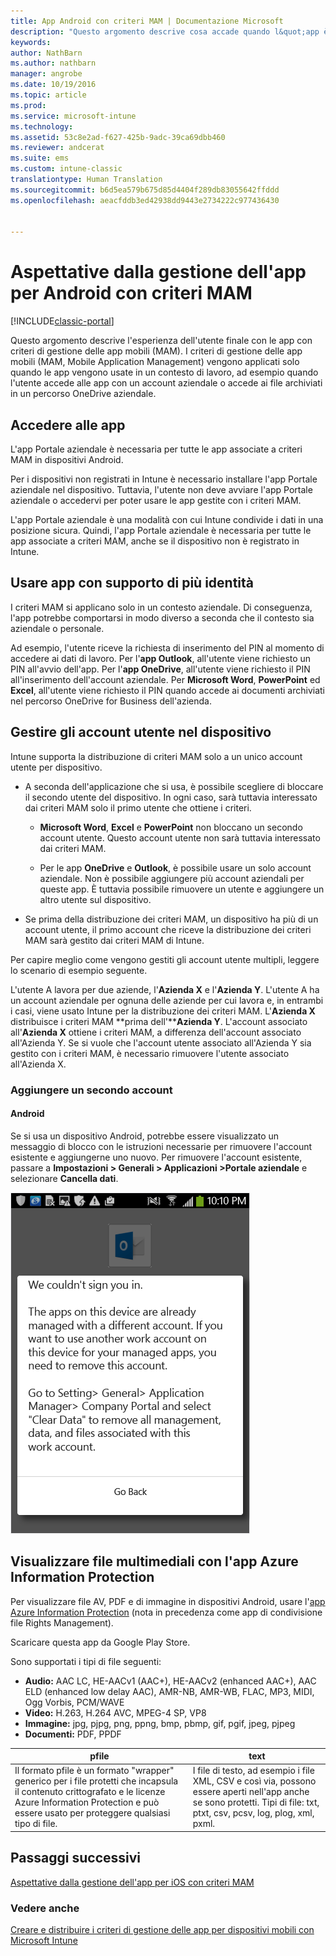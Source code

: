 ```yaml
---
title: App Android con criteri MAM | Documentazione Microsoft
description: "Questo argomento descrive cosa accade quando l&quot;app è gestita dai criteri di gestione delle app mobili."
keywords: 
author: NathBarn
ms.author: nathbarn
manager: angrobe
ms.date: 10/19/2016
ms.topic: article
ms.prod: 
ms.service: microsoft-intune
ms.technology: 
ms.assetid: 53c8e2ad-f627-425b-9adc-39ca69dbb460
ms.reviewer: andcerat
ms.suite: ems
ms.custom: intune-classic
translationtype: Human Translation
ms.sourcegitcommit: b6d5ea579b675d85d4404f289db83055642ffddd
ms.openlocfilehash: aeacfddb3ed42938dd9443e2734222c977436430


---
```


# <a name="what-to-expect-when-your-android-app-is-managed-by-mam-policies"></a>Aspettative dalla gestione dell'app per Android con criteri MAM

[!INCLUDE[classic-portal](../includes/classic-portal.md)]

Questo argomento descrive l'esperienza dell'utente finale con le app con criteri di gestione delle app mobili (MAM). I criteri di gestione delle app mobili (MAM, Mobile Application Management) vengono applicati solo quando le app vengono usate in un contesto di lavoro, ad esempio quando l'utente accede alle app con un account aziendale o accede ai file archiviati in un percorso OneDrive aziendale.
##  <a name="access-apps"></a>Accedere alle app

L'app Portale aziendale è necessaria per tutte le app associate a criteri MAM in dispositivi Android.

Per i dispositivi non registrati in Intune è necessario installare l'app Portale aziendale nel dispositivo. Tuttavia, l'utente non deve avviare l'app Portale aziendale o accedervi per poter usare le app gestite con i criteri MAM.

L'app Portale aziendale è una modalità con cui Intune condivide i dati in una posizione sicura. Quindi, l'app Portale aziendale è necessaria per tutte le app associate a criteri MAM, anche se il dispositivo non è registrato in Intune.


##  <a name="use-apps-with-multi-identity-support"></a>Usare app con supporto di più identità

I criteri MAM si applicano solo in un contesto aziendale. Di conseguenza, l'app potrebbe comportarsi in modo diverso a seconda che il contesto sia aziendale o personale.

Ad esempio, l'utente riceve la richiesta di inserimento del PIN al momento di accedere ai dati di lavoro. Per l'**app Outlook**, all'utente viene richiesto un PIN all'avvio dell'app. Per l'**app OneDrive**, all'utente viene richiesto il PIN all'inserimento dell'account aziendale. Per **Microsoft Word**, **PowerPoint** ed **Excel**, all'utente viene richiesto il PIN quando accede ai documenti archiviati nel percorso OneDrive for Business dell'azienda.

##  <a name="manage-user-accounts-on-the-device"></a>Gestire gli account utente nel dispositivo

Intune supporta la distribuzione di criteri MAM solo a un unico account utente per dispositivo.

* A seconda dell'applicazione che si usa, è possibile scegliere di bloccare il secondo utente del dispositivo. In ogni caso, sarà tuttavia interessato dai criteri MAM solo il primo utente che ottiene i criteri.

  * **Microsoft Word**, **Excel** e **PowerPoint** non bloccano un secondo account utente. Questo account utente non sarà tuttavia interessato dai criteri MAM.

  * Per le app **OneDrive** e **Outlook**, è possibile usare un solo account aziendale.  Non è possibile aggiungere più account aziendali per queste app.  È tuttavia possibile rimuovere un utente e aggiungere un altro utente sul dispositivo.


* Se prima della distribuzione dei criteri MAM, un dispositivo ha più di un account utente, il primo account che riceve la distribuzione dei criteri MAM sarà gestito dai criteri MAM di Intune.


Per capire meglio come vengono gestiti gli account utente multipli, leggere lo scenario di esempio seguente.

L'utente A lavora per due aziende, l'**Azienda X** e l'**Azienda Y**. L'utente A ha un account aziendale per ognuna delle aziende per cui lavora e, in entrambi i casi, viene usato Intune per la distribuzione dei criteri MAM. L'**Azienda X** distribuisce i criteri MAM **prima dell'****Azienda Y**. L'account associato all'**Azienda X** ottiene i criteri MAM, a differenza dell'account associato all'Azienda Y. Se si vuole che l'account utente associato all'Azienda Y sia gestito con i criteri MAM, è necessario rimuovere l'utente associato all'Azienda X.
### <a name="add-a-second-account"></a>Aggiungere un secondo account
####  <a name="android"></a>Android
Se si usa un dispositivo Android, potrebbe essere visualizzato un messaggio di blocco con le istruzioni necessarie per rimuovere l'account esistente e aggiungerne uno nuovo.  Per rimuovere l'account esistente, passare a **Impostazioni &gt; Generali &gt; Applicazioni &gt;Portale aziendale** e selezionare **Cancella dati**.

![Schermata del messaggio di errore con le istruzioni per rimuovere l'account](../media/AppManagement/Android_SwitchUser.png)

##  <a name="view-media-files-with-the-azure-information-protection-app"></a>Visualizzare file multimediali con l'app Azure Information Protection
Per visualizzare file AV, PDF e di immagine in dispositivi Android, usare l'[app Azure Information Protection](https://play.google.com/store/apps/details?id=com.microsoft.ipviewer) (nota in precedenza come app di condivisione file Rights Management).

Scaricare questa app da Google Play Store.  

Sono supportati i tipi di file seguenti:

* **Audio:** AAC LC, HE-AACv1 (AAC+), HE-AACv2 (enhanced AAC+), AAC ELD (enhanced low delay AAC), AMR-NB, AMR-WB, FLAC, MP3, MIDI, Ogg Vorbis, PCM/WAVE
* **Video:** H.263, H.264 AVC, MPEG-4 SP, VP8
* **Immagine:** jpg, pjpg, png, ppng, bmp, pbmp, gif, pgif, jpeg, pjpeg
* **Documenti:** PDF, PPDF


|**pfile**|**text**|
|----|----|
|Il formato pfile è un formato "wrapper" generico per i file protetti che incapsula il contenuto crittografato e le licenze Azure Information Protection e può essere usato per proteggere qualsiasi tipo di file.|I file di testo, ad esempio i file XML, CSV e così via, possono essere aperti nell'app anche se sono protetti. Tipi di file: txt, ptxt, csv, pcsv, log, plog, xml, pxml.|

## <a name="next-steps"></a>Passaggi successivi
[Aspettative dalla gestione dell'app per iOS con criteri MAM](user-experience-for-mam-enabled-ios-apps-with-microsoft-intune.md)

### <a name="see-also"></a>Vedere anche
[Creare e distribuire i criteri di gestione delle app per dispositivi mobili con Microsoft Intune](create-and-deploy-mobile-app-management-policies-with-microsoft-intune.md)



<!--HONumber=Dec16_HO2-->


